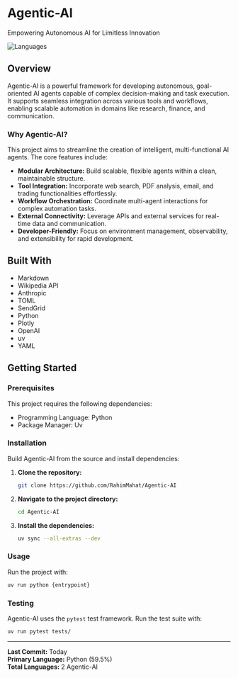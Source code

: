 # Agentic-AI

Empowering Autonomous AI for Limitless Innovation

![Languages](https://img.shields.io/badge/python-59.5%25-blue)

## Overview

Agentic-AI is a powerful framework for developing autonomous, goal-oriented AI agents capable of complex decision-making and task execution. It supports seamless integration across various tools and workflows, enabling scalable automation in domains like research, finance, and communication.

### Why Agentic-AI?

This project aims to streamline the creation of intelligent, multi-functional AI agents. The core features include:

- **Modular Architecture:** Build scalable, flexible agents within a clean, maintainable structure.
- **Tool Integration:** Incorporate web search, PDF analysis, email, and trading functionalities effortlessly.
- **Workflow Orchestration:** Coordinate multi-agent interactions for complex automation tasks.
- **External Connectivity:** Leverage APIs and external services for real-time data and communication.
- **Developer-Friendly:** Focus on environment management, observability, and extensibility for rapid development.

## Built With

- Markdown
- Wikipedia API
- Anthropic
- TOML
- SendGrid
- Python
- Plotly
- OpenAI
- uv
- YAML

## Getting Started

### Prerequisites

This project requires the following dependencies:

- Programming Language: Python
- Package Manager: Uv

### Installation

Build Agentic-AI from the source and install dependencies:

1. **Clone the repository:**
   ```bash
   git clone https://github.com/RahimMahat/Agentic-AI
   ```

2. **Navigate to the project directory:**
   ```bash
   cd Agentic-AI
   ```

3. **Install the dependencies:**
   ```bash
   uv sync --all-extras --dev
   ```

### Usage

Run the project with:
```bash
uv run python {entrypoint}
```

### Testing

Agentic-AI uses the `pytest` test framework. Run the test suite with:
```bash
uv run pytest tests/
```

---

**Last Commit:** Today  
**Primary Language:** Python (59.5%)  
**Total Languages:** 2 Agentic-AI
